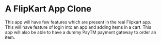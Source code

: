 # A FlipKart App Clone

This app will have few features which are present in the real Flipkart app.
This will have feature of login into an app and adding items in a cart. This app will also be able to have a dummy PayTM payment gateway to order an item.
